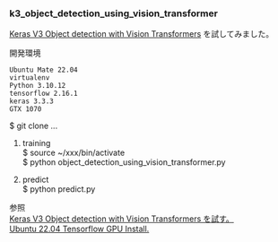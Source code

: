 ### k3_object_detection_using_vision_transformer  

[Keras V3 Object detection with Vision Transformers](https://keras.io/examples/vision/object_detection_using_vision_transformer/) を試してみました。  

開発環境    
  
    Ubuntu Mate 22.04  
    virtualenv  
    Python 3.10.12  
    tensorflow 2.16.1  
    keras 3.3.3  
    GTX 1070  

$ git clone ...   
  
1. training  
$ source ~/xxx/bin/activate  
$ python object_detection_using_vision_transformer.py

3. predict  
$ python predict.py  


参照  
[Keras V3 Object detection with Vision Transformers を試す。](http://www.netosa.com/blog/2024/06/keras-v3-object-detection-with-vision-transformers.html)  
[Ubuntu 22.04 Tensorflow GPU Install.](http://www.netosa.com/blog/2024/05/ubuntu-2204-tensorflow-gpu-install.html)  
